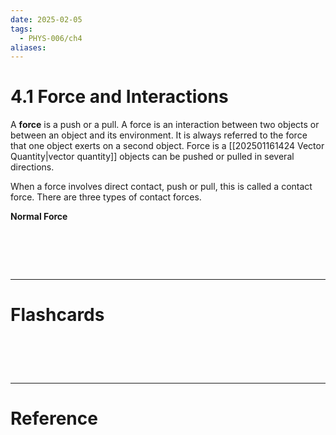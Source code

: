 ```yaml
---
date: 2025-02-05
tags:
  - PHYS-006/ch4
aliases:
---
```

# 4.1 Force and Interactions
A **force** is a push or a pull. A force is an interaction between two objects or between an object and its environment. It is always referred to the force that one object exerts on a second object. Force is a [[202501161424 Vector Quantity|vector quantity]] objects can be pushed or pulled in several directions.

When a force involves direct contact, push or pull, this is called a  contact force. There are three types of contact forces.

**Normal Force**

# ‌
---
# Flashcards


# ‌
---
# Reference
